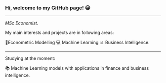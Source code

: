 

### Hi, welcome to my GitHub page! 😀

--------------------------------------


*MSc Economist*.

My main interests and projects are in following areas:


 📶Econometric Modelling
 💻 Machine Learning
 📊 Business Intelligence.

------------------------

Studying at the moment: 

📚  Machine Learning models with applications in finance and business intelligence.

